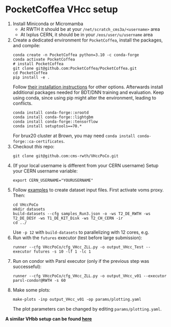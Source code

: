 # PocketCoffea VHcc setup

1. Install Miniconda or Micromamba
   * At RWTH it should be at your `/net/scratch_cms3a/<username>` area
   * At lxplus CERN, it should be in your `/eos/user/u/username` area
2. Create a dedicated environment for `PocketCoffea`, install the packages, and compile:
    ```
	conda create -n PocketCoffea python=3.10 -c conda-forge
	conda activate PocketCoffea
	# install PocketCoffea
	git clone git@github.com:PocketCoffea/PocketCoffea.git
	cd PocketCoffea
	pip install -e .
    ```
	Follow [their installation instructions](https://pocketcoffea.readthedocs.io/en/latest/installation.html) for other options.
	Afterwards install additional packages needed for BDT/DNN training and evaluation. Keep using conda, since using pip might 
	alter the environment, leading to conflicts.
    ```
	conda install conda-forge::xrootd
	conda install conda-forge::lightgbm
    conda install conda-forge::tensorflow
    conda install setuptools==70.*
    ```
    For brux20 cluster at Brown, you may need `conda install conda-forge::ca-certificates`.
3. Checkout *this* repo:
    ```
	git clone git@github.com:cms-rwth/VHccPoCo.git
    ```
4. (If your local username is different from your CERN username) Setup your CERN username variable:
    ```
    export CERN_USERNAME="YOURUSERNAME"
    ```
5. Follow [examples](https://pocketcoffea.readthedocs.io/en/latest/analysis_example.html) to create dataset input files. First activate voms proxy. Then:
    ```
	cd VHccPoCo
	mkdir datasets
	build-datasets --cfg samples_Run3.json -o -ws T2_DE_RWTH -ws T2_DE_DESY -ws T1_DE_KIT_Disk -ws T2_CH_CERN -ir
	cd ../
    ```
    Use `-p 12` with `build-datasets` to parallelizing with 12 cores, e.g.
6. Run with the `futures` executor (test before large submission):
    ```
    runner --cfg VHccPoCo/cfg_VHcc_ZLL.py -o output_VHcc_Test --executor futures -s 10 -lf 1 -lc 1
    ```
7. Run on condor with Parsl executor (only if the previous step was successeful):
    ```
    runner --cfg VHccPoCo/cfg_VHcc_ZLL.py -o output_VHcc_v01 --executor parsl-condor@RWTH -s 60
    ```
8. Make some plots:
   ```
   make-plots -inp output_VHcc_v01 -op params/plotting.yaml
   ```
   The plot parameters can be changed by editing `params/plotting.yaml`.

**A similar VHbb setup can be found [here](https://github.com/De-Cristo/VHccPoCo/tree/dev-licheng/cfg_Hbb#readme)**
